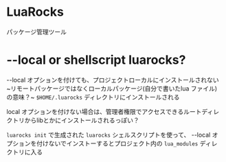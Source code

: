 # LuaRocks

パッケージ管理ツール


# --local or shellscript luarocks?

--local オプションを付けても、プロジェクトローカルにインストールされない
~リモートパッケージではなくローカルパッケージ(自分で書いたlua ファイル)の意味？~
`$HOME/.luarocks` ディレクトリにインストールされる

local オプションを付けない場合は、管理者権限でアクセスできるルートディレクトリからlibとかにインストールされるっぽい？


`luarocks init` で生成された `luarocks` シェルスクリプトを使って、 --local オプションを付けないでインストーするとプロジェクト内の `lua_modules` ディレクトリに入る


